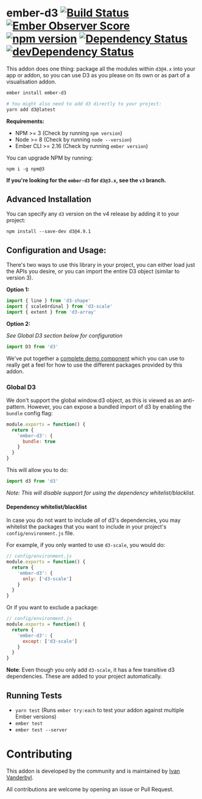# ember-d3 [![Build Status](https://travis-ci.org/ivanvanderbyl/ember-d3.svg?branch=master)](https://travis-ci.org/ivanvanderbyl/ember-d3) [![Ember Observer Score](https://emberobserver.com/badges/ember-d3.svg)](https://emberobserver.com/addons/ember-d3) [![npm version](https://badge.fury.io/js/ember-d3.svg)](https://badge.fury.io/js/ember-d3) [![Dependency Status](https://david-dm.org/brzpegasus/ember-d3.svg)](https://david-dm.org/ivanvanderbyl/ember-d3) [![devDependency Status](https://david-dm.org/ivanvanderbyl/ember-d3/dev-status.svg)](https://david-dm.org/ivanvanderbyl/ember-d3.svg#info=devDependencies)

This addon does one thing: package all the modules within `d3@4.x` into your app or addon, so you can use D3 as you please on its own or as part of a visualisation addon.

```bash
ember install ember-d3

# You might also need to add d3 directly to your project:
yarn add d3@latest
```

**Requirements:**

* NPM >= 3 (Check by running `npm version`)
* Node >= 8 (Check by running `node --version`)
* Ember CLI >= 2.16 (Check by running `ember version`)

You can upgrade NPM by running:

```
npm i -g npm@3
```

**If you're looking for the `ember-d3` for `d3@3.x`, see the `v3` branch.**

## Advanced Installation

You can specify any `d3` version on the v4 release by adding it to your project:

```
npm install --save-dev d3@4.9.1
```

## Configuration and Usage:

There's two ways to use this library in your project, you can either load just
the APIs you desire, or you can import the entire D3 object (similar to version 3).

**Option 1:**

```js
import { line } from 'd3-shape'
import { scaleOrdinal } from 'd3-scale'
import { extent } from 'd3-array'
```

**Option 2:**

_See Global D3 section below for configuration_

```js
import D3 from 'd3'
```

We've put together a [complete demo component](https://github.com/brzpegasus/ember-d3/blob/master/tests/dummy/app/components/simple-circles.js)
which you can use to really get a feel for how to use the different packages provided by this addon.

### Global D3

We don't support the global window.d3 object, as this is viewed as an anti-pattern. However,
you can expose a bundled import of d3 by enabling the `bundle` config flag:

```js
module.exports = function() {
  return {
    'ember-d3': {
      bundle: true
    }
  }
}
```

This will allow you to do:

```js
import d3 from 'd3'
```

_Note: This will disable support for using the dependency whitelist/blacklist._

#### Dependency whitelist/blacklist

In case you do not want to include _all_ of d3's dependencies, you may whitelist
the packages that you want to include in your project's `config/environment.js` file.

For example, if you only wanted to use `d3-scale`, you would do:

```js
// config/environment.js
module.exports = function() {
  return {
    'ember-d3': {
      only: ['d3-scale']
    }
  }
}
```

Or if you want to exclude a package:

```js
// config/environment.js
module.exports = function() {
  return {
    'ember-d3': {
      except: ['d3-scale']
    }
  }
}
```

**Note**: Even though you only add `d3-scale`, it has a few transitive d3 dependencies.
These are added to your project automatically.

## Running Tests

* `yarn test` (Runs `ember try:each` to test your addon against multiple Ember versions)
* `ember test`
* `ember test --server`

# Contributing

This addon is developed by the community and is maintained by [Ivan Vanderbyl](https://github.com/ivanvanderbyl).

All contributions are welcome by opening an issue or Pull Request.
